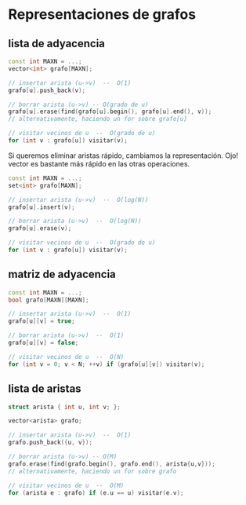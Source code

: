 
# Representaciones de grafos

## lista de adyacencia

```c++
const int MAXN = ...;
vector<int> grafo[MAXN];

// insertar arista (u->v)  --  O(1)
grafo[u].push_back(v);

// borrar arista (u->v) -- O(grado de u)
grafo[u].erase(find(grafo[u].begin(), grafo[u].end(), v));
// alternativamente, haciendo un for sobre grafo[u]

// visitar vecinos de u  --  O(grado de u)
for (int v : grafo[u]) visitar(v);
```

Si queremos eliminar aristas rápido, cambiamos la representación. Ojo! vector es bastante más rápido en las otras operaciones.

```c++
const int MAXN = ...;
set<int> grafo[MAXN];

// insertar arista (u->v)  --  O(log(N))
grafo[u].insert(v);

// borrar arista (u->v)  --  O(log(N))
grafo[u].erase(v);

// visitar vecinos de u  --  O(grado de u)
for (int v : grafo[u]) visitar(v);
```

## matriz de adyacencia

```c++
const int MAXN = ...;
bool grafo[MAXN][MAXN];

// insertar arista (u->v)  --  O(1)
grafo[u][v] = true;

// borrar arista (u->v)  --  O(1)
grafo[u][v] = false;

// visitar vecinos de u  --  O(N)
for (int v = 0; v < N; ++v) if (grafo[u][v]) visitar(v);
```

## lista de aristas

```c++
struct arista { int u, int v; };

vector<arista> grafo;

// insertar arista (u->v)  --  O(1)
grafo.push_back({u, v});

// borrar arista (u->v) -- O(M)
grafo.erase(find(grafo.begin(), grafo.end(), arista{u,v}));
// alternativamente, haciendo un for sobre grafo

// visitar vecinos de u  --  O(M)
for (arista e : grafo) if (e.u == u) visitar(e.v);
```

